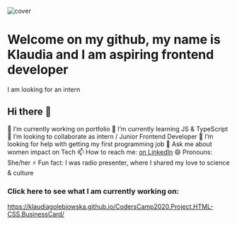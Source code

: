 ![cover](https://klaudiagolebiowska.github.io/CodersCamp2020.Project.HTML-CSS.BusinessCard/img/readme.png)

# Welcome on my github, my name is Klaudia and I am aspiring frontend developer

I am looking for an intern

## Hi there 👋

🔭 I’m currently working on portfolio
🌱 I’m currently learning JS & TypeScript
👯 I’m looking to collaborate as intern / Junior Frontend Developer
🤔 I’m looking for help with getting my first programming job
💬 Ask me about women impact on Tech
📫 How to reach me: [on LinkedIn](https://www.linkedin.com/in/kgolebiowska/)
😄 Pronouns: She/her
⚡ Fun fact: I was radio presenter, where I shared my love to science & culture

### Click here to see what I am currently working on:
https://klaudiagolebiowska.github.io/CodersCamp2020.Project.HTML-CSS.BusinessCard/



